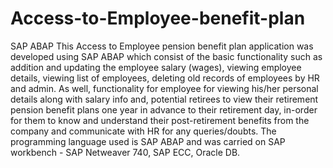 # Access-to-Employee-benefit-plan
SAP ABAP 
  This Access to Employee pension benefit plan application was developed using SAP ABAP
which consist of the basic functionality such as addition and updating the employee
salary (wages), viewing employee details, viewing list of employees, deleting old records
of employees by HR and admin. As well, functionality for employee for viewing his/her
personal details along with salary info and, potential retirees to view their retirement
pension benefit plans one year in advance to their retirement day, in-order for them to
know and understand their post-retirement benefits from the company and communicate with
HR for any queries/doubts.
  The programming language used is SAP ABAP and was carried on SAP workbench - SAP Netweaver 740,
  SAP ECC, Oracle DB.
